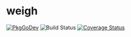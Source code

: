 # weigh

[![PkgGoDev](https://pkg.go.dev/badge/github.com/xaque208/weigh)](https://pkg.go.dev/github.com/xaque208/weigh)
![Build Status](https://github.com/xaque208/weigh/workflows/Compiling/badge.svg)
[![Coverage Status](https://coveralls.io/repos/github/xaque208/weigh/badge.svg)](https://coveralls.io/github/xaque208/weigh)

